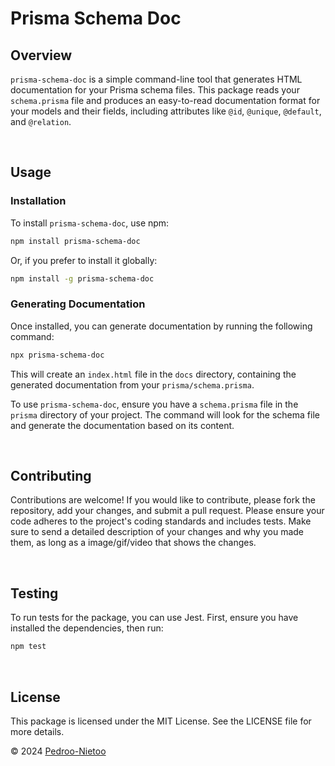 # Prisma Schema Doc

## Overview

`prisma-schema-doc` is a simple command-line tool that generates HTML documentation for your Prisma schema files. This package reads your `schema.prisma` file and produces an easy-to-read documentation format for your models and their fields, including attributes like `@id`, `@unique`, `@default`, and `@relation`.

<br>

## Usage

### Installation

To install `prisma-schema-doc`, use npm:

```bash
npm install prisma-schema-doc
```

Or, if you prefer to install it globally:

```bash
npm install -g prisma-schema-doc
```

### Generating Documentation
Once installed, you can generate documentation by running the following command:

```bash
npx prisma-schema-doc
```

This will create an `index.html` file in the `docs` directory, containing the generated documentation from your `prisma/schema.prisma`.

To use `prisma-schema-doc`, ensure you have a `schema.prisma` file in the `prisma` directory of your project. The command will look for the schema file and generate the documentation based on its content.

<br>

## Contributing
Contributions are welcome! If you would like to contribute, please fork the repository, add your changes, and submit a pull request. Please ensure your code adheres to the project's coding standards and includes tests. Make sure to send a detailed description of your changes and why you made them, as long as a image/gif/video that shows the changes.

<br>

## Testing
To run tests for the package, you can use Jest. First, ensure you have installed the dependencies, then run:

```bash
npm test
```

<br>

## License
This package is licensed under the MIT License. See the LICENSE file for more details.


© 2024 [Pedroo-Nietoo](https://github.com/Pedroo-Nietoo)